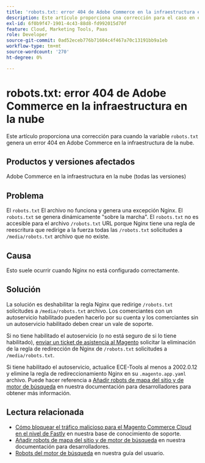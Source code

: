 ```yaml
---
title: 'robots.txt: error 404 de Adobe Commerce en la infraestructura en la nube'
description: Este artículo proporciona una corrección para el caso en el que el archivo robots.txt genera un error 404 en Adobe Commerce en la infraestructura en la nube.
exl-id: 6f0b9f47-1901-4c43-88d8-fd992015d70f
feature: Cloud, Marketing Tools, Paas
role: Developer
source-git-commit: 0ad52eceb776b71604c4f467a70c13191bb9a1eb
workflow-type: tm+mt
source-wordcount: '270'
ht-degree: 0%

---
```


# robots.txt: error 404 de Adobe Commerce en la infraestructura en la nube

Este artículo proporciona una corrección para cuando la variable `robots.txt` genera un error 404 en Adobe Commerce en la infraestructura de la nube.

## Productos y versiones afectados

Adobe Commerce en la infraestructura en la nube (todas las versiones)

## Problema

El `robots.txt` El archivo no funciona y genera una excepción Nginx. El `robots.txt` se genera dinámicamente &quot;sobre la marcha&quot;. El `robots.txt` no es accesible para el archivo `/robots.txt` URL porque Nginx tiene una regla de reescritura que redirige a la fuerza todas las `/robots.txt` solicitudes a `/media/robots.txt` archivo que no existe.

## Causa

Esto suele ocurrir cuando Nginx no está configurado correctamente.

## Solución

La solución es deshabilitar la regla Nginx que redirige `/robots.txt` solicitudes a `/media/robots.txt` archivo. Los comerciantes con un autoservicio habilitado pueden hacerlo por su cuenta y los comerciantes sin un autoservicio habilitado deben crear un vale de soporte.

Si no tiene habilitado el autoservicio (o no está seguro de si lo tiene habilitado), [enviar un ticket de asistencia al Magento](/help/help-center-guide/help-center/magento-help-center-user-guide.md#submit-ticket) solicitar la eliminación de la regla de redirección de Nginx de `/robots.txt` solicitudes a `/media/robots.txt`.

Si tiene habilitado el autoservicio, actualice ECE-Tools al menos a 2002.0.12 y elimine la regla de redireccionamiento Nginx en su `.magento.app.yaml` archivo. Puede hacer referencia a [Añadir robots de mapa del sitio y de motor de búsqueda](https://experienceleague.adobe.com/docs/commerce-cloud-service/user-guide/configure-store/robots-sitemap.html) en nuestra documentación para desarrolladores para obtener más información.

## Lectura relacionada

* [Cómo bloquear el tráfico malicioso para el Magento Commerce Cloud en el nivel de Fastly](/help/how-to/general/block-malicious-traffic-for-magento-commerce-on-fastly-level.md) en nuestra base de conocimiento de soporte.
* [Añadir robots de mapa del sitio y de motor de búsqueda](https://devdocs.magento.com/cloud/trouble/robots-sitemap.html) en nuestra documentación para desarrolladores.
* [Robots del motor de búsqueda](https://experienceleague.adobe.com/docs/commerce-admin/marketing/seo/seo-overview.html#search-engine-robots) en nuestra guía del usuario.
